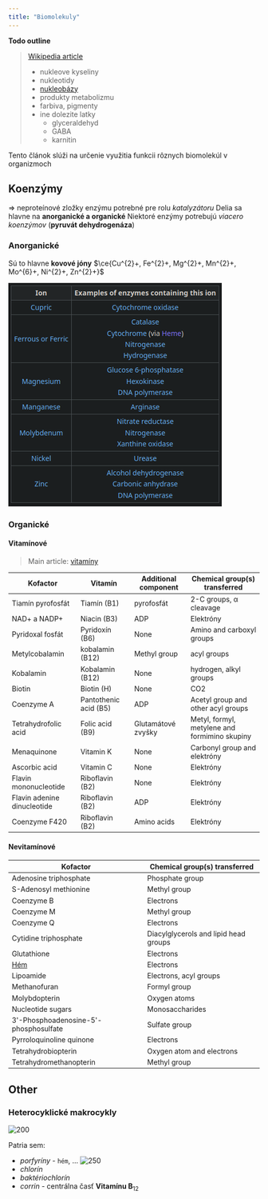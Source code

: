 ```yaml
---
title: "Biomolekuly"
---
```


**Todo outline**
> [Wikipedia article](https://en.wikipedia.org/wiki/Biomolecule)
> - nukleove kyseliny
> - nukleotidy
> - [nukleobázy](https://en.wikipedia.org/wiki/Nucleobase)
> - produkty metabolizmu
> - farbiva, pigmenty
> - ine dolezite latky
> 	- glyceraldehyd
> 	- GABA
> 	- karnitin


Tento článok slúži na určenie využitia funkcii rôznych biomolekúl v organizmoch

## Koenzýmy

=> neproteínové zložky enzýmu potrebné pre rolu *katalyzátoru*
Delia sa hlavne na **anorganické a organické**
Niektoré enzýmy potrebujú *viacero koenzýmov* ($\textbf{pyruvát dehydrogenáza}$)

### Anorganické

Sú to hlavne **kovové jóny**
$\ce{Cu^{2}+, Fe^{2}+, Mg^{2}+, Mn^{2}+, Mo^{6}+, Ni^{2}+, Zn^{2}+}$

![](attachments/Pasted%20image%2020221115224844.png)

### Organické

#### Vitamínové
> Main article: [vitamíny](bio/vitamíny.md)

| Kofactor                    | Vitamín               | Additional component | Chemical group(s) transferred                 |
| --------------------------- | --------------------- | -------------------- | --------------------------------------------- |
| Tiamín pyrofosfát           | Tiamín (B1)           | pyrofosfát           | 2-C groups, α cleavage                        |
| NAD+ a NADP+                | Niacin (B3)           | ADP                  | Elektróny                                     |
| Pyridoxal fosfát            | Pyridoxín (B6)        | None                 | Amino and carboxyl groups                     |
| Metylcobalamin              | kobalamin (B12)       | Methyl group         | acyl groups                                   |
| Kobalamin                   | Kobalamin (B12)       | None                 | hydrogen, alkyl groups                        |
| Biotin                      | Biotin (H)            | None                 | CO2                                           |
| Coenzyme A                  | Pantothenic acid (B5) | ADP                  | Acetyl group and other acyl groups            |
| Tetrahydrofolic acid        | Folic acid (B9)       | Glutamátové zvyšky   | Metyl, formyl, metylene and formimino skupiny |
| Menaquinone                 | Vitamin K             | None                 | Carbonyl group and elektróny                  |
| Ascorbic acid               | Vitamin C             | None                 | Elektróny                                     |
| Flavin mononucleotide       | Riboflavin (B2)       | None                 | Elektróny                                     |
| Flavin adenine dinucleotide | Riboflavin (B2)       | ADP                  | Elektróny                                     |
| Coenzyme F420               | Riboflavin (B2)       | Amino acids          | Elektróny                                     |

#### Nevitamínové

| Kofactor                              | Chemical group(s) transferred         |
| ------------------------------------- | ------------------------------------- |
| Adenosine triphosphate                | Phosphate group                       |
| S-Adenosyl methionine                 | Methyl group                          |
| Coenzyme B                            | Electrons                             |
| Coenzyme M                            | Methyl group                          |
| Coenzyme Q                            | Electrons                             |
| Cytidine triphosphate                 | Diacylglycerols and lipid head groups |
| Glutathione                           | Electrons                             |
| [Hém](#Heterocyklické%20makrocykly)   | Electrons                             |
| Lipoamide                             | Electrons, acyl groups                |
| Methanofuran                          | Formyl group                          |
| Molybdopterin                         | Oxygen atoms                          |
| Nucleotide sugars                     | Monosaccharides                       |
| 3'-Phosphoadenosine-5'-phosphosulfate | Sulfate group                         |
| Pyrroloquinoline quinone              | Electrons                             |
| Tetrahydrobiopterin                   | Oxygen atom and electrons             |
| Tetrahydromethanopterin               | Methyl group                          |


## Other

### Heterocyklické makrocykly

![200](attachments/porfyrín.png)

Patria sem:
- *porfyríny* - `hém`, ...
	![250](attachments/hém_molekula.png)
- *chlorín*
- *baktériochlorín*
- *corrin* - centrálna časť $\textbf{Vitamínu B}_{12}$